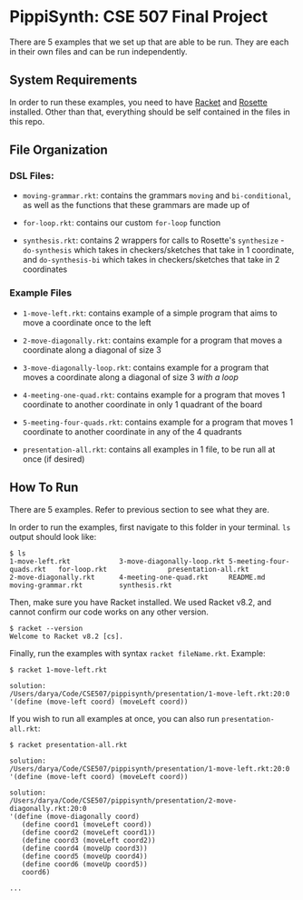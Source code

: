 # PippiSynth: CSE 507 Final Project

There are 5 examples that we set up that are able to be run. They are each in their own files and can be run independently. 

## System Requirements

In order to run these examples, you need to have [Racket](https://download.racket-lang.org/) and [Rosette](https://github.com/emina/rosette) installed. Other than that, everything should be self contained in the files in this repo. 

## File Organization

### DSL Files:
* `moving-grammar.rkt`: contains the grammars `moving` and `bi-conditional`, as well as the functions that these grammars are made up of

* `for-loop.rkt`: contains our custom `for-loop` function

* `synthesis.rkt`: contains 2 wrappers for calls to Rosette's `synthesize` - `do-synthesis` which takes in checkers/sketches that take in 1 coordinate, and `do-synthesis-bi` which takes in checkers/sketches that take in 2 coordinates

### Example Files

* `1-move-left.rkt`: contains example of a simple program that aims to move a coordinate once to the left

* `2-move-diagonally.rkt`: contains example for a program that moves a coordinate along a diagonal of size 3

* `3-move-diagonally-loop.rkt`: contains example for a program that moves a coordinate along a diagonal of size 3 *with a loop*

* `4-meeting-one-quad.rkt`: contains example for a program that moves 1 coordinate to another coordinate in only 1 quadrant of the board

* `5-meeting-four-quads.rkt`: contains example for a program that moves 1 coordinate to another coordinate in any of the 4 quadrants

* `presentation-all.rkt`: contains all examples in 1 file, to be run all at once (if desired)


## How To Run

There are 5 examples. Refer to previous section to see what they are. 

In order to run the examples, first navigate to this folder in your terminal. `ls` output should look like:

```
$ ls
1-move-left.rkt            3-move-diagonally-loop.rkt 5-meeting-four-quads.rkt   for-loop.rkt               presentation-all.rkt
2-move-diagonally.rkt      4-meeting-one-quad.rkt     README.md                  moving-grammar.rkt         synthesis.rkt
```

Then, make sure you have Racket installed. We used Racket v8.2, and cannot confirm our code works on any other version. 

```
$ racket --version
Welcome to Racket v8.2 [cs].
```

Finally, run the examples with syntax `racket fileName.rkt`. Example:

```
$ racket 1-move-left.rkt

solution:
/Users/darya/Code/CSE507/pippisynth/presentation/1-move-left.rkt:20:0
'(define (move-left coord) (moveLeft coord))
```

If you wish to run all examples at once, you can also run `presentation-all.rkt`:

```
$ racket presentation-all.rkt

solution:
/Users/darya/Code/CSE507/pippisynth/presentation/1-move-left.rkt:20:0
'(define (move-left coord) (moveLeft coord))

solution:
/Users/darya/Code/CSE507/pippisynth/presentation/2-move-diagonally.rkt:20:0
'(define (move-diagonally coord)
   (define coord1 (moveLeft coord))
   (define coord2 (moveLeft coord1))
   (define coord3 (moveLeft coord2))
   (define coord4 (moveUp coord3))
   (define coord5 (moveUp coord4))
   (define coord6 (moveUp coord5))
   coord6)

...
```
